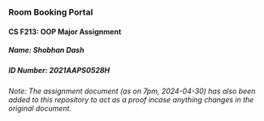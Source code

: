 ### Room Booking Portal
#### CS F213: OOP Major Assignment

##### Name: Shobhan Dash
##### ID Number: 2021AAPS0528H

###### Note: The assignment document (as on 7pm, 2024-04-30) has also been added to this repository to act as a proof incase anything changes in the original document. 
